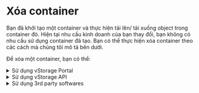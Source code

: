 # Xóa container

Bạn đã khởi tạo một container và thực hiện tải lên/ tải xuống object trong container đó. Hiện tại nhu cầu kinh doanh của bạn thay đổi, bạn không có nhu cầu sử dụng container đã tạo. Bạn có thể thực hiện xóa container theo các cách mà chúng tôi mô tả bên dưới.

Để xóa một container, bạn có thể: 

<details>

<summary>Sử dụng vStorage Portal</summary>

1\. Đăng nhập vào [https://vstorage.console.vngcloud.vn](https://vstorage.console.vngcloud.vn/storage/list).

2\. Chọn **project** và chọn **container** bạn muốn thực hiện xóa.

3\. Chọn ![](https://docs.vngcloud.vn/download/thumbnails/49648522/image2023-3-6\_10-38-41.png?version=1\&modificationDate=1678073922000\&api=v2)hoặc chọn biểu tượng ![](https://docs.vngcloud.vn/download/thumbnails/49648522/image2023-2-6\_10-20-54.png?version=1\&modificationDate=1678073899000\&api=v2)tại **container** bạn muốn thực hiện xóa container và chọn ![](https://docs.vngcloud.vn/download/thumbnails/49648522/image2023-3-6\_10-39-5.png?version=1\&modificationDate=1678073946000\&api=v2).

Sau khi chọn Xóa, hệ thống sẽ tự động chuyển ra màn hình chính, nếu bạn thấy container vừa thực hiện biến mất khỏi danh sách thì bạn đã xoá thành công. Container lúc này đã được xóa vĩnh viễn khỏi hệ thống và bạn không thể khôi phục container cũng như các object được lưu trữ trong container. Vì vậy hãy đảm bảo kiểm tra dữ liệu của bạn trước khi thực hiện thao tác này. Nếu container đang được bật versioning thì khi bạn thực hiện xóa container, tất cả object trong container sẽ được chuyển thành một version trong container version. Bạn không thể thực hiện xóa các container segment khi thực hiện xóa container gốc.

Để biết thêm thông tin về container segment, hãy xem tại [Tổng quan container](https://docs.vngcloud.vn/vng-cloud-document/vn/vstorage/object-storage/vstorage-hcm03/cac-tinh-nang-cua-vstorage/lam-viec-voi-container/tong-quan-container).

<img src="../../../../../.gitbook/assets/Xoa_container.gif" alt="" data-size="original">

</details>

<details>

<summary>Sử dụng vStorage API</summary>

Ngoài cổng giao diện quản lý truyền thống, chúng tôi cũng cung cấp API cho phép bạn tích hợp với các ứng dụng, công cụ phía người dùng của bạn với vStorage để lưu trữ dữ liệu.

Để xóa một container qua vStorage API, hãy xem [API Developers](https://docs.vngcloud.vn/vng-cloud-document/vn/vstorage/object-storage/vstorage-hcm03/api-developers).

</details>

<details>

<summary>Sử dụng 3rd party softwares</summary>

vStorage cũng tương thích với các công cụ phía người dùng sử dụng S3 protocol. Bạn có thể dễ dàng sử dụng các công cụ đã quen thuộc như Rclone, s3cmd, Cyberduck,...Hãy xem [3rd party softwares](https://docs.vngcloud.vn/vng-cloud-document/vn/vstorage/object-storage/vstorage-hcm03/3rd-party-softwares) và học cách tích hợp, sử dụng các công cụ này. 

Để xóa một container qua 3rd party software, hãy xem [3rd party softwares](https://docs.vngcloud.vn/vng-cloud-document/vn/vstorage/object-storage/vstorage-hcm03/3rd-party-softwares).

\


</details>
